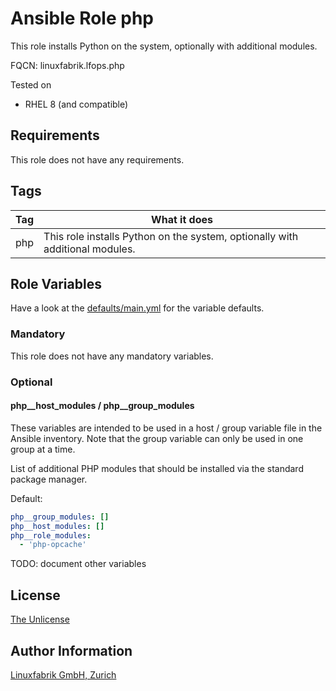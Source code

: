 # Ansible Role php

This role installs Python on the system, optionally with additional modules.

FQCN: linuxfabrik.lfops.php

Tested on

* RHEL 8 (and compatible)


## Requirements

This role does not have any requirements.


## Tags

| Tag | What it does                                                                 |
| --- | ------------                                                                 |
| php | This role installs Python on the system, optionally with additional modules. |


## Role Variables

Have a look at the [defaults/main.yml](https://github.com/Linuxfabrik/lfops/blob/main/roles/php/defaults/main.yml) for the variable defaults.


### Mandatory

This role does not have any mandatory variables.


### Optional

#### php__host_modules / php__group_modules

These variables are intended to be used in a host / group variable file in the Ansible inventory. Note that the group variable can only be used in one group at a time.

List of additional PHP modules that should be installed via the standard package manager.

Default:
```yaml
php__group_modules: []
php__host_modules: []
php__role_modules:
  - 'php-opcache'
```

TODO: document other variables


## License

[The Unlicense](https://unlicense.org/)


## Author Information

[Linuxfabrik GmbH, Zurich](https://www.linuxfabrik.ch)

